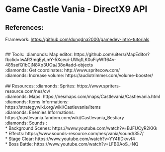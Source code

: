 # Game Castle Vania - DirectX9 API




## References:
  Framework: https://github.com/dungdna2000/gamedev-intro-tutorials </br>

</br>
## Tools:
  :diamonds: Map editor: https://github.com/uiters/MapEditor?fbclid=IwAR3mqEyLmY-5Xceui-UWqfLK0uFiyWff64v-485sefQ1bCjN8Xp3UOaJ38o#add-objects </br>
  :diamonds: Get coordinates: http://www.spritecow.com/ </br>
  :diamonds: Increase volume: https://audiotrimmer.com/volume-booster/ </br>

</br>
## Resources:
  :diamonds: Sprites: https://www.spriters-resource.com/nes/cv/ </br>
  :diamonds: Maps: https://nesmaps.com/maps/Castlevania/Castlevania.html </br>
  :diamonds: Items Informations: https://strategywiki.org/wiki/Castlevania/Items </br>
  :diamonds: Enemies Informations: https://castlevania.fandom.com/wiki/Castlevania_Bestiary </br>
  :diamonds: Sounds :  </br>
    * Background Scenes: https://www.youtube.com/watch?v=BJFUCyR2KKk </br>
    * Effects: https://www.sounds-resource.com/nes/vania/sound/357/ </br>
    * Stage Clear: https://www.youtube.com/watch?v=YY4flDkvvf4 </br>
    * Boss Battle: https://www.youtube.com/watch?v=LFB0AoS_-NQ </br>

